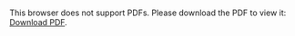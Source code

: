<object data="/pdf/李素芳3.pdf" type="application/pdf" width="900px" height="700px">
    <embed src="/pdf/李素芳3.pdf">
        <p>This browser does not support PDFs. Please download the PDF to view it: <a href="/pdf/李素芳3.pdf">Download PDF</a>.</p>
</object>
